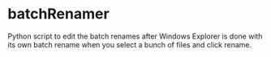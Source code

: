 # batchRenamer
Python script to edit the batch renames after Windows Explorer is done with its own batch rename when you select a bunch of files and click rename.
